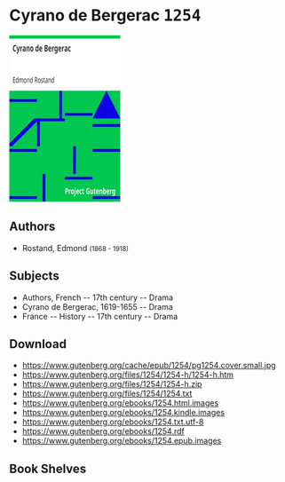 # Cyrano de Bergerac <kbd>1254</kbd>

![](./cover.medium.jpg "")

## Authors


 - Rostand, Edmond <small>(1868 - 1918)</small>

## Subjects


 - Authors, French -- 17th century -- Drama
 - Cyrano de Bergerac, 1619-1655 -- Drama
 - France -- History -- 17th century -- Drama

## Download


 - https://www.gutenberg.org/cache/epub/1254/pg1254.cover.small.jpg
 - https://www.gutenberg.org/files/1254/1254-h/1254-h.htm
 - https://www.gutenberg.org/files/1254/1254-h.zip
 - https://www.gutenberg.org/files/1254/1254.txt
 - https://www.gutenberg.org/ebooks/1254.html.images
 - https://www.gutenberg.org/ebooks/1254.kindle.images
 - https://www.gutenberg.org/ebooks/1254.txt.utf-8
 - https://www.gutenberg.org/ebooks/1254.rdf
 - https://www.gutenberg.org/ebooks/1254.epub.images

## Book Shelves


